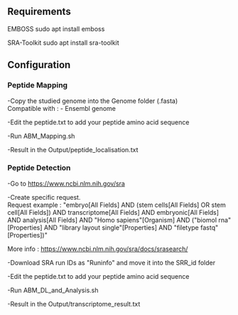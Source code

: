 ## Requirements

EMBOSS
sudo apt install emboss

SRA-Toolkit
sudo apt install sra-toolkit

## Configuration

### Peptide Mapping

-Copy the studied genome into the Genome folder (.fasta)  
Compatible with : - Ensembl genome

-Edit the peptide.txt to add your peptide amino acid sequence

-Run ABM_Mapping.sh

-Result in the Output/peptide_localisation.txt

### Peptide Detection

-Go to https://www.ncbi.nlm.nih.gov/sra

-Create specific request.  
Request example : "embryo[All Fields] AND (stem cells[All Fields] OR stem cell[All Fields]) AND transcriptome[All Fields] AND embryonic[All Fields] AND analysis[All Fields] AND "Homo sapiens"[Organism] AND ("biomol rna"[Properties] AND "library layout single"[Properties] AND "filetype fastq"[Properties])"  

More info : https://www.ncbi.nlm.nih.gov/sra/docs/srasearch/

-Download SRA run IDs as "Runinfo" and move it into the SRR_id folder

-Edit the peptide.txt to add your peptide amino acid sequence

-Run ABM_DL_and_Analysis.sh

-Result in the Output/transcriptome_result.txt
